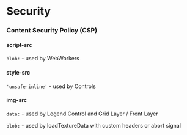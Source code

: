# Security

### Content Security Policy (CSP)

#### script-src

`blob:` - used by WebWorkers

#### style-src

`'unsafe-inline'` - used by Controls

#### img-src

`data:` - used by Legend Control and Grid Layer / Front Layer

`blob:` - used by loadTextureData with custom headers or abort signal
